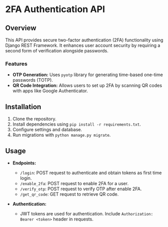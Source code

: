 # 2FA Authentication API

## Overview

This API provides secure two-factor authentication (2FA) functionality using Django REST Framework. It enhances user account security by requiring a second form of verification alongside passwords.

### Features

- **OTP Generation:** Uses `pyotp` library for generating time-based one-time passwords (TOTP).
- **QR Code Integration:** Allows users to set up 2FA by scanning QR codes with apps like Google Authenticator.

## Installation

1. Clone the repository.
2. Install dependencies using `pip install -r requirements.txt`.
3. Configure settings and database.
4. Run migrations with `python manage.py migrate`.

## Usage

- **Endpoints:**
  - `/login`: POST request to authenticate and obtain tokens as first time login.
  - `/enable_2fa`: POST request to enable 2FA for a user.
  - `/verify_otp`: POST request to verify OTP after enable 2FA.
  - `/get_qr_code`: GET request to retrieve QR code.

- **Authentication:**
  - JWT tokens are used for authentication. Include `Authorization: Bearer <token>` header in requests.

